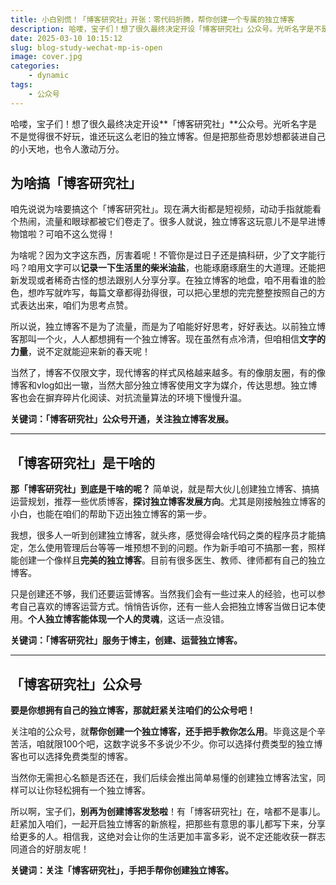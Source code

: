 ```yaml
---
title: 小白别慌！「博客研究社」开张：零代码折腾，帮你创建一个专属的独立博客
description: 哈喽，宝子们！想了很久最终决定开设「博客研究社」公众号。光听名字是不是觉得很不好玩，谁还玩这么老旧的独立博客。但是把那些奇思妙想都装进自己的小天地，也令人激动万分。
date: 2025-03-10 10:15:12
slug: blog-study-wechat-mp-is-open
image: cover.jpg
categories:
    - dynamic
tags: 
    - 公众号
---
```


哈喽，宝子们！想了很久最终决定开设**「博客研究社」**公众号。光听名字是不是觉得很不好玩，谁还玩这么老旧的独立博客。但是把那些奇思妙想都装进自己的小天地，也令人激动万分。

## 为啥搞「博客研究社」

咱先说说为啥要搞这个「博客研究社」。现在满大街都是短视频，动动手指就能看个热闹，流量和眼球都被它们卷走了。很多人就说，独立博客这玩意儿不是早进博物馆啦？可咱不这么觉得！

为啥呢？因为文字这东西，厉害着呢！不管你是过日子还是搞科研，少了文字能行吗？咱用文字可以**记录一下生活里的柴米油盐**，也能琢磨琢磨生的大道理。还能把新发现或者稀奇古怪的想法跟别人分享分享。在独立博客的地盘，咱不用看谁的脸色，想咋写就咋写，每篇文章都得劲得很，可以把心里想的完完整整按照自己的方式表达出来，咱们为思考点赞。

所以说，独立博客不是为了流量，而是为了咱能好好思考，好好表达。以前独立博客那叫一个火，人人都想拥有一个独立博客。现在虽然有点冷清，但咱相信**文字的力量**，说不定就能迎来新的春天呢！

当然了，博客不仅限文字，现代博客的样式风格越来越多。有的像朋友圈，有的像博客和vlog如出一辙，当然大部分独立博客使用文字为媒介，传达思想。独立博客也会在摒弃碎片化阅读、对抗流量算法的环境下慢慢升温。

**关键词：「博客研究社」公众号开通，关注独立博客发展。**

------

 ## 「博客研究社」是干啥的

**那「博客研究社」到底是干啥的呢？** 简单说，就是帮大伙儿创建独立博客、搞搞运营规划，推荐一些优质博客，**探讨独立博客发展方向**。尤其是刚接触独立博客的小白，也能在咱们的帮助下迈出独立博客的第一步。

我想，很多人一听到创建独立博客，就头疼，感觉得会啥代码之类的程序员才能搞定，怎么使用管理后台等等一堆预想不到的问题。作为新手咱可不搞那一套，照样能创建一个像样且**完美的独立博客**。目前有很多医生、教师、律师都有自己的独立博客。

只是创建还不够，我们还要运营博客。当然我们会有一些过来人的经验，也可以参考自己喜欢的博客运营方式。悄悄告诉你，还有一些人会把独立博客当做日记本使用。**个人独立博客能体现一个人的灵魂**，这话一点没错。

**关键词：「博客研究社」服务于博主，创建、运营独立博客。**

------

##  「博客研究社」公众号

**要是你想拥有自己的独立博客，那就赶紧关注咱们的公众号吧！**

关注咱的公众号，就**帮你创建一个独立博客，还手把手教你怎么用**。毕竟这是个辛苦活，咱就限100个吧，这数字说多不多说少不少。你可以选择付费类型的独立博客也可以选择免费类型的博客。

当然你无需担心名额是否还在，我们后续会推出简单易懂的创建独立博客法宝，同样可以让你轻松拥有一个独立博客。

所以啊，宝子们，**别再为创建博客发愁啦**！有「博客研究社」在，啥都不是事儿。赶紧加入咱们，一起开启独立博客的新旅程，把那些有意思的事儿都写下来，分享给更多的人。相信我，这绝对会让你的生活更加丰富多彩，说不定还能收获一群志同道合的好朋友呢！

**关键词：关注「博客研究社」，手把手帮你创建独立博客。**